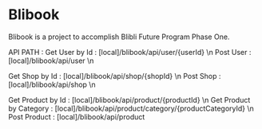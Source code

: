 # Blibook
Blibook is a project to accomplish Blibli Future Program Phase One. 

API PATH :
Get User by Id : [local]/blibook/api/user/{userId} \n
Post User : [local]/blibook/api/user \n

Get Shop by Id : [local]/blibook/api/shop/{shopId} \n
Post Shop : [local]/blibook/api/shop \n

Get Product by Id : [local]/blibook/api/product/{productId} \n
Get Product by Category : [local]/blibook/api/product/category/{productCategoryId} \n
Post Product : [local]/blibook/api/product
